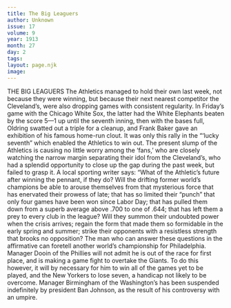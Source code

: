 ```yaml
---
title: The Big Leaguers
author: Unknown
issue: 17
volume: 9
year: 1913
month: 27
day: 2
tags:
layout: page.njk
image:
---
```

THE BIG LEAGUERS    The Athletics managed to hold their own last week, not because they were winning, but because their next nearest competitor the Cleveland’s, were also dropping games with consistent regularity.    In Friday’s game with the Chicago White Sox, the latter had the White Elephants beaten by the score 5—1 up until the seventh inning, then with the bases full, Oldring swatted out a triple for a cleanup, and Frank Baker gave an exhibition of his famous home-run clout. It was only this rally in the “‘lucky seventh” which enabled the Athletics to win out.    The present slump of the Athletics is causing no little worry among the ‘fans,’ who are closely watching the narrow margin separating their idol from the Cleveland’s, who had a splendid opportunity to close up the gap during the past week, but failed to grasp it.    A local sporting writer says: “What of the Athletic’s future after winning the pennant, if they do? Will the drifting former world’s champions be able to arouse themselves from that mysterious force that has enervated their prowess of late; that has so limited their “punch” that only four games have been won since Labor Day; that has pulled them down from a superb average above .700 to one of .644; that has left them a prey to every club in the league? Will they summon their undoubted power when the crisis arrives; regain the form that made them so formidable in the early spring and summer; strike their opponents with a resistless strength that brooks no opposition? The man who can answer these questions in the affirmative can foretell another world’s championship for Philadelphia.       Manager Dooin of the Phillies will not admit he is out of the race for first place, and is making a game fight to overtake the Giants. To do this however, it will by necessary for him to win all of the games yet to be played, and the New Yorkers to lose seven, a handicap not likely to be overcome.    Manager Birmingham of the Washington’s has been suspended indefinitely by president Ban Johnson, as the result of his controversy with an umpire.
